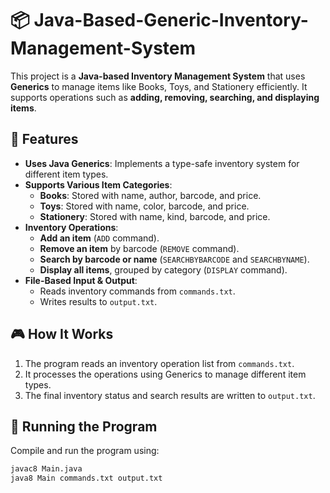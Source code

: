 # 📦 Java-Based-Generic-Inventory-Management-System

This project is a **Java-based Inventory Management System** that uses **Generics** to manage items like Books, Toys, and Stationery efficiently. It supports operations such as **adding, removing, searching, and displaying items**.

## 📌 Features
- **Uses Java Generics**: Implements a type-safe inventory system for different item types.
- **Supports Various Item Categories**:
  - **Books**: Stored with name, author, barcode, and price.
  - **Toys**: Stored with name, color, barcode, and price.
  - **Stationery**: Stored with name, kind, barcode, and price.
- **Inventory Operations**:
  - **Add an item** (`ADD` command).
  - **Remove an item** by barcode (`REMOVE` command).
  - **Search by barcode or name** (`SEARCHBYBARCODE` and `SEARCHBYNAME`).
  - **Display all items**, grouped by category (`DISPLAY` command).
- **File-Based Input & Output**:
  - Reads inventory commands from `commands.txt`.
  - Writes results to `output.txt`.

## 🎮 How It Works
1. The program reads an inventory operation list from `commands.txt`.
2. It processes the operations using Generics to manage different item types.
3. The final inventory status and search results are written to `output.txt`.


## 🚀 Running the Program
Compile and run the program using:
```bash
javac8 Main.java
java8 Main commands.txt output.txt



